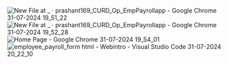 ![New File at _ · prashant169_CURD_Op_EmpPayrollapp - Google Chrome 31-07-2024 19_51_22](https://github.com/user-attachments/assets/36cbf93e-a47d-41cb-a98f-dbe35dfb35ed)
![New File at _ · prashant169_CURD_Op_EmpPayrollapp - Google Chrome 31-07-2024 19_52_28](https://github.com/user-attachments/assets/88360295-ba95-49b8-8254-3c7c608a07da)
![Home Page - Google Chrome 31-07-2024 19_54_01](https://github.com/user-attachments/assets/e18684f4-b499-4330-995a-f742ec6c40a3)
![employee_payroll_form html - Webintro - Visual Studio Code 31-07-2024 20_22_10](https://github.com/user-attachments/assets/ad2f41dd-bf2a-4c92-8a30-03bc95bd04cc)
